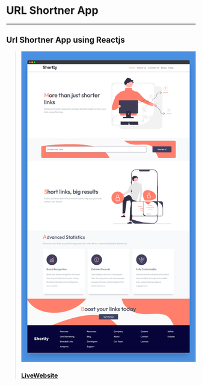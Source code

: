 # URL Shortner App
---
Url Shortner App using Reactjs
---
> ![Website](public/images/screenshotapp.png)
> ### [LiveWebsite](https://react-urlshortner.netlify.app/)
